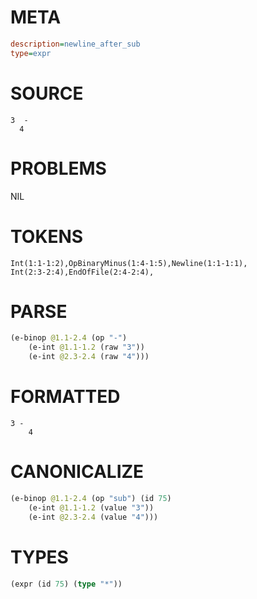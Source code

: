 # META
~~~ini
description=newline_after_sub
type=expr
~~~
# SOURCE
~~~roc
3  -
  4
~~~
# PROBLEMS
NIL
# TOKENS
~~~zig
Int(1:1-1:2),OpBinaryMinus(1:4-1:5),Newline(1:1-1:1),
Int(2:3-2:4),EndOfFile(2:4-2:4),
~~~
# PARSE
~~~clojure
(e-binop @1.1-2.4 (op "-")
	(e-int @1.1-1.2 (raw "3"))
	(e-int @2.3-2.4 (raw "4")))
~~~
# FORMATTED
~~~roc
3 -
	4
~~~
# CANONICALIZE
~~~clojure
(e-binop @1.1-2.4 (op "sub") (id 75)
	(e-int @1.1-1.2 (value "3"))
	(e-int @2.3-2.4 (value "4")))
~~~
# TYPES
~~~clojure
(expr (id 75) (type "*"))
~~~
